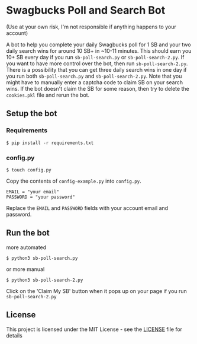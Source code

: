 # Swagbucks Poll and Search Bot

(Use at your own risk, I'm not responsible if anything happens to your account)

A bot to help you complete your daily Swagbucks poll for 1 SB and your two daily search wins for around 10 SB+ in ~10-11 minutes. This should earn you 10+ SB every day if you run `sb-poll-search.py` or `sb-poll-search-2.py`. If you want to have more control over the bot, then run `sb-poll-search-2.py`. There is a possibility that you can get three daily search wins in one day if you run both `sb-poll-search.py` and `sb-poll-search-2.py`. Note that you might have to manually enter a captcha code to claim SB on your search wins. If the bot doesn't claim the SB for some reason, then try to delete the `cookies.pkl` file and rerun the bot.


## Setup the bot

### Requirements

```
$ pip install -r requirements.txt
```

### config.py

```
$ touch config.py
```
Copy the contents of `config-example.py` into `config.py`. <br/>

```
EMAIL = "your email"
PASSWORD = "your password"
```

Replace the `EMAIL` and `PASSWORD` fields with your account email and password.


## Run the bot

more automated
```
$ python3 sb-poll-search.py
```

or more manual
```
$ python3 sb-poll-search-2.py
```

Click on the 'Claim My SB' button when it pops up on your page if you run `sb-poll-search-2.py`

## License

This project is licensed under the MIT License - see the [LICENSE](LICENSE) file for details